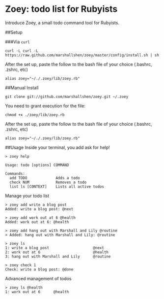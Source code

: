 # Zoey: todo list for Rubyists
Introduce Zoey, a small todo command tool for Rubyists.

##Setup

###Via `curl`
```
curl -L curl -L https://raw.github.com/marshallshen/zoey/master/config/install.sh | sh
```
After the set up, paste the follow to the bash file of your choice (.bashrc, .zshrc, etc)
```
alias zoey="~/./.zoey/lib/zoey.rb"
```

##Manual Install
```
git clone git://github.com/marshallshen/zoey.git ~/.zoey
```
You need to grant execution for the file:
```
chmod +x ./zoey/lib/zoey.rb
```
After the set up, paste the follow to the bash file of your choice (.bashrc, .zshrc, etc)
```
alias zoey="~/./.zoey/lib/zoey.rb"
```

##Usage
Inside your terminal, you add ask for help!
```
> zoey help

Usage: todo [options] COMMAND

Commands:
  add TODO             Adds a todo
  check NUM            Removes a todo
  list ls [CONTEXT]    Lists all active todos
```

Manage your todo list
```
> zoey add write a blog post
Added: write a blog post: @next

> zoey add work out at 6 @health
Added: work out at 6: @health

> zoey add hang out with Marshall and Lily @routine
> Added: hang out with Marshall and Lily: @routine

> zoey ls
1: write a blog post                    @next
2: work out at 6                        @health
3: hang out with Marshall and Lily      @routine

> zoey check 1
Check: write a blog post: @done
```

Advanced management of todos
```
> zoey ls @health
1: work out at 6      @health
```